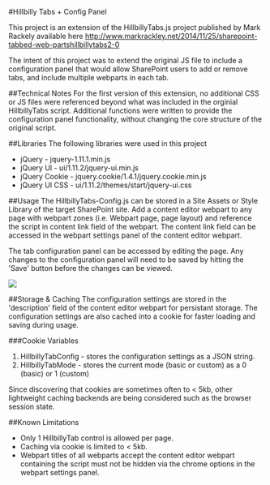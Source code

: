 #Hillbilly Tabs + Config Panel

This project is an extension of the HillbillyTabs.js project published by Mark Rackely 
available here <http://www.markrackley.net/2014/11/25/sharepoint-tabbed-web-partshillbillytabs2-0>
	
The intent of this project was to extend the original JS file to include a configuration 
panel that would allow SharePoint users to add or remove tabs, and include multiple
webparts in each tab.

##Technical Notes
For the first version of this extension, no additional CSS or JS files were referenced
beyond what was included in the orginial HillbillyTabs script. Additional functions were 
written to provide the configuration panel functionality, without changing the core 
structure of the original script.

##Libraries
The following libraries were used in this project
- jQuery - jquery-1.11.1.min.js
- jQuery UI - ui/1.11.2/jquery-ui.min.js
- jQuery Cookie - jquery.cookie/1.4.1/jquery.cookie.min.js
- jQuery UI CSS - ui/1.11.2/themes/start/jquery-ui.css

##Usage
The HillbillyTabs-Config.js can be stored in a Site Assets or Style Library of the target
SharePoint site. Add a content editor webpart to any page with webpart zones (i.e. Webpart
page, page layout) and reference the script in content link field of the webpart. The content
link field can be accessed in the webpart settings panel of the content editor webpart.

The tab configuration panel can be accessed by editing the page. Any changes to the 
configuration panel will need to be saved by hitting the 'Save' button before the changes
can be viewed.

<img src='https://pbs.twimg.com/media/CKNiF4TUMAAc9wv.png:large' />

##Storage & Caching
The configuration settings are stored in the 'description' field of the content editor 
webpart for persistant storage. The configuration settings are also cached into a cookie 
for faster loading and saving during usage.

###Cookie Variables
1. HillbillyTabConfig - stores the configuration settings as a JSON string.
2. HillbillyTabMode - stores the current mode (basic or custom) as a 0 (basic) or 1 (custom)

Since discovering that cookies are sometimes often to < 5kb, other lightweight caching 
backends are being considered such as the browser session state.
 
##Known Limitations
* Only 1 HillbillyTab control is allowed per page.
* Caching via cookie is limited to < 5kb.
* Webpart titles of all webparts accept the content editor webpart containing the script
must not be hidden via the chrome options in the webpart settings panel.
